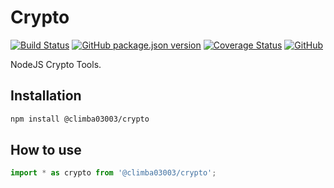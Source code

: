 # Crypto

[![Build Status](https://travis-ci.com/climba03003/Crypto.svg?branch=master)](https://travis-ci.com/climba03003/Crypto)
[![GitHub package.json version](https://img.shields.io/github/package-json/v/climba03003/Crypto)](https://github.com/climba03003/Crypto)
[![Coverage Status](https://coveralls.io/repos/github/climba03003/Crypto/badge.svg?branch=master)](https://coveralls.io/github/climba03003/Crypto?branch=master)
[![GitHub](https://img.shields.io/github/license/climba03003/Crypto)](https://github.com/climba03003/Crypto)

NodeJS Crypto Tools.

## Installation

```bash
npm install @climba03003/crypto
```

## How to use

```typescript
import * as crypto from '@climba03003/crypto';
```
